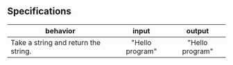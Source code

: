 ## Specifications

| behavior |  input   |  output  |
|----------|:--------:|:--------:|
|Take a string and return the string.|"Hello program"|"Hello program"|
